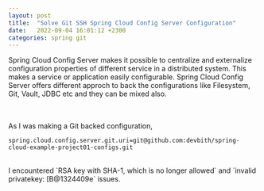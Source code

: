 ```yaml
---
layout: post
title:  "Solve Git SSH Spring Cloud Config Server Configuration"
date:   2022-09-04 16:01:12 +2300
categories: spring git
---
```


Spring Cloud Config Server makes it possible to centralize and externalize configuration properties of different service in a distributed system. This makes a service or application easily configurable. Spring Cloud Config Server offers different approch to back the configurations like Filesystem, Git, Vault, JDBC etc and they can be mixed also.

<br><br>
As I was making a Git backed configuration, 

 ```
spring.cloud.config.server.git.uri=git@github.com:devbith/spring-cloud-example-project01-configs.git
```

<br>
I encountered `RSA key with SHA-1, which is no longer allowed` and  `invalid privatekey: [B@1324409e` issues. 

